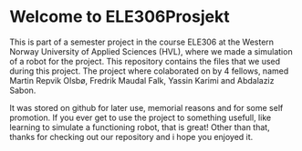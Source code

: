 # Welcome to ELE306Prosjekt
This is part of a semester project in the course ELE306 at the Western Norway University of Applied Sciences (HVL), where we made a simulation of a robot for the project. 
This repository contains the files that we used during this project.
The project where colaborated on by 4 fellows, named Martin Repvik Olsbø, Fredrik Maudal Falk, Yassin Karimi and Abdalaziz Sabon.

It was stored on github for later use, memorial reasons and for some self promotion.
If you ever get to use the project to something usefull, like learning to simulate a functioning robot, that is great!
Other than that, thanks for checking out our repository and i hope you enjoyed it.
